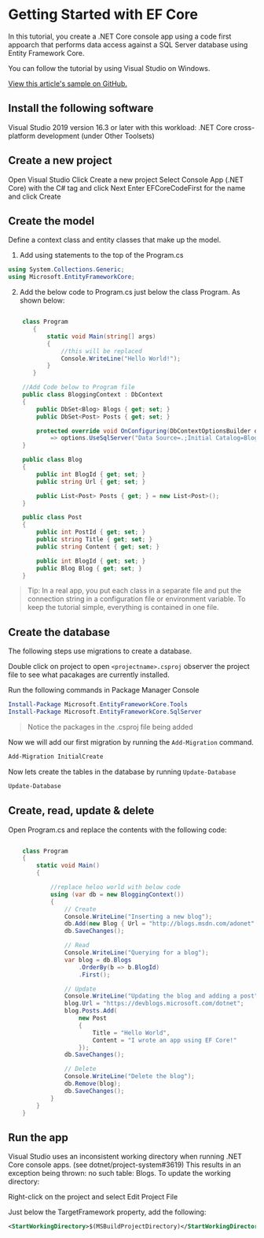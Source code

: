 # Getting Started with EF Core


In this tutorial, you create a .NET Core console app using a code first appoarch that performs data access against a SQL Server database using Entity Framework Core.

You can follow the tutorial by using Visual Studio on Windows.

[View this article's sample on GitHub.](https://github.com/aspnet/EntityFramework.Docs/tree/master/samples/core/GetStarted)

## Install the following software

Visual Studio 2019 version 16.3 or later with this workload:
.NET Core cross-platform development (under Other Toolsets)

## Create a new project

Open Visual Studio
Click Create a new project
Select Console App (.NET Core) with the C# tag and click Next
Enter EFCoreCodeFirst for the name and click Create

## Create the model

Define a context class and entity classes that make up the model.

1. Add using statements to the top of the Program.cs

```C#
using System.Collections.Generic;
using Microsoft.EntityFrameworkCore;
```

2. Add the below code to Program.cs just below the class Program.  As shown below:


```C#

    class Program
       {
           static void Main(string[] args)
           {
               //this will be replaced
               Console.WriteLine("Hello World!");
           }
       }

    //Add Code below to Program file  
    public class BloggingContext : DbContext
    {
        public DbSet<Blog> Blogs { get; set; }
        public DbSet<Post> Posts { get; set; }

        protected override void OnConfiguring(DbContextOptionsBuilder options)
            => options.UseSqlServer("Data Source=.;Initial Catalog=Blogging;Integrated Security=True");
    }

    public class Blog
    {
        public int BlogId { get; set; }
        public string Url { get; set; }

        public List<Post> Posts { get; } = new List<Post>();
    }

    public class Post
    {
        public int PostId { get; set; }
        public string Title { get; set; }
        public string Content { get; set; }

        public int BlogId { get; set; }
        public Blog Blog { get; set; }
    }


```

> Tip: In a real app, you put each class in a separate file and put the connection string in a configuration file or environment variable. To keep the tutorial simple, everything is contained in one file.

## Create the database

The following steps use migrations to create a database.

Double click on project to open `<projectname>.csproj`
observer the project file to see what pacakages are currently installed.

Run the following commands in Package Manager Console

```powershell
Install-Package Microsoft.EntityFrameworkCore.Tools
Install-Package Microsoft.EntityFrameworkCore.SqlServer
```

>Notice the packages in the .csproj file being added

Now we will add our first migration by running the `Add-Migration` command.

```powershell
Add-Migration InitialCreate
```
Now lets create the tables in the database by running `Update-Database`

```powershell
Update-Database
```

## Create, read, update & delete

Open Program.cs and replace the contents with the following code:

```C#

    class Program
    {
        static void Main()
        {

            //replace heloo world with below code
            using (var db = new BloggingContext())
            {
                // Create
                Console.WriteLine("Inserting a new blog");
                db.Add(new Blog { Url = "http://blogs.msdn.com/adonet" });
                db.SaveChanges();

                // Read
                Console.WriteLine("Querying for a blog");
                var blog = db.Blogs
                    .OrderBy(b => b.BlogId)
                    .First();

                // Update
                Console.WriteLine("Updating the blog and adding a post");
                blog.Url = "https://devblogs.microsoft.com/dotnet";
                blog.Posts.Add(
                    new Post
                    {
                        Title = "Hello World",
                        Content = "I wrote an app using EF Core!"
                    });
                db.SaveChanges();

                // Delete
                Console.WriteLine("Delete the blog");
                db.Remove(blog);
                db.SaveChanges();
            }
        }
    }

```

## Run the app

Visual Studio uses an inconsistent working directory when running .NET Core console apps. (see dotnet/project-system#3619) This results in an exception being thrown: no such table: Blogs. To update the working directory:

Right-click on the project and select Edit Project File

Just below the TargetFramework property, add the following:

```xml
<StartWorkingDirectory>$(MSBuildProjectDirectory)</StartWorkingDirectory>
```